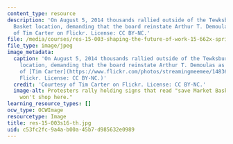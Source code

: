 ```yaml
---
content_type: resource
description: 'On August 5, 2014 thousands rallied outside of the Tewksbury Market
  Basket location, demanding that the board reinstate Arthur T. Demoulas as CEO. Courtesy
  of Tim Carter on Flickr. License: CC BY-NC.'
file: /media/courses/res-15-003-shaping-the-future-of-work-15-662x-spring-2016/c53fc2fc9a4ab00a45b7d985632e0989_res-15-003s16-th.jpg
file_type: image/jpeg
image_metadata:
  caption: 'On August 5, 2014 thousands rallied outside of the Tewksbury Market Basket
    location, demanding that the board reinstate Arthur T. Demoulas as CEO. (Courtesy
    of [Tim Carter](https://www.flickr.com/photos/streamingmeemee/14836581424/) on
    Flickr. License: CC BY-NC.)'
  credit: 'Courtesy of Tim Carter on Flickr. License: CC BY-NC.'
  image-alt: Protesters rally holding signs that read "save Market Basket" and "I
    won't shop here."
learning_resource_types: []
ocw_type: OCWImage
resourcetype: Image
title: res-15-003s16-th.jpg
uid: c53fc2fc-9a4a-b00a-45b7-d985632e0989
---
```


